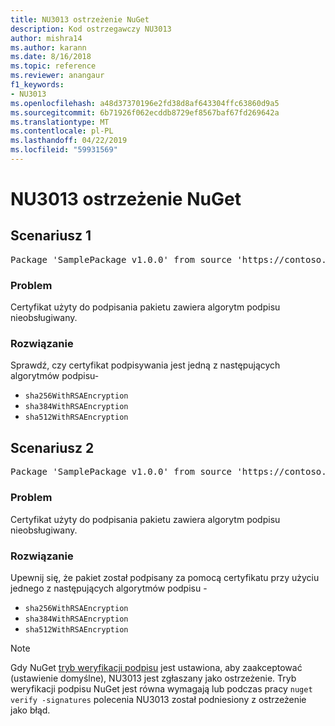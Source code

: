 ```yaml
---
title: NU3013 ostrzeżenie NuGet
description: Kod ostrzegawczy NU3013
author: mishra14
ms.author: karann
ms.date: 8/16/2018
ms.topic: reference
ms.reviewer: anangaur
f1_keywords:
- NU3013
ms.openlocfilehash: a48d37370196e2fd38d8af643304ffc63860d9a5
ms.sourcegitcommit: 6b71926f062ecddb8729ef8567baf67fd269642a
ms.translationtype: MT
ms.contentlocale: pl-PL
ms.lasthandoff: 04/22/2019
ms.locfileid: "59931569"
---
```

# <a name="nuget-warning-nu3013"></a>NU3013 ostrzeżenie NuGet

## <a name="scenario-1"></a>Scenariusz 1

<pre>Package 'SamplePackage v1.0.0' from source 'https://contoso.com/index.json': The signing certificate has an unsupported signature algorithm.</pre>

### <a name="issue"></a>Problem

Certyfikat użyty do podpisania pakietu zawiera algorytm podpisu nieobsługiwany.


### <a name="solution"></a>Rozwiązanie

Sprawdź, czy certyfikat podpisywania jest jedną z następujących algorytmów podpisu- 
* `sha256WithRSAEncryption`
* `sha384WithRSAEncryption`
* `sha512WithRSAEncryption`



## <a name="scenario-2"></a>Scenariusz 2

<pre>Package 'SamplePackage v1.0.0' from source 'https://contoso.com/index.json': The primary signature's certificate has an unsupported signature algorithm.</pre>

### <a name="issue"></a>Problem

Certyfikat użyty do podpisania pakietu zawiera algorytm podpisu nieobsługiwany.


### <a name="solution"></a>Rozwiązanie

Upewnij się, że pakiet został podpisany za pomocą certyfikatu przy użyciu jednego z następujących algorytmów podpisu - 
* `sha256WithRSAEncryption`
* `sha384WithRSAEncryption`
* `sha512WithRSAEncryption`


> [!Note]
> Gdy NuGet [tryb weryfikacji podpisu](https://docs.microsoft.com/en-us/nuget/consume-packages/installing-signed-packages#configure-package-signature-requirements) jest ustawiona, aby zaakceptować (ustawienie domyślne), NU3013 jest zgłaszany jako ostrzeżenie. Tryb weryfikacji podpisu NuGet jest równa wymagają lub podczas pracy `nuget verify -signatures` polecenia NU3013 został podniesiony z ostrzeżenie jako błąd. 

